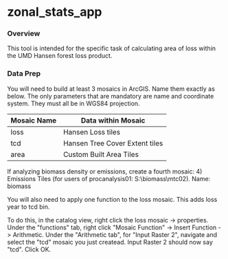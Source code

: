 # zonal_stats_app
### Overview
This tool is intended for the specific task of calculating area of loss within the UMD Hansen forest loss product. 


### Data Prep
You will need to build at least 3 mosaics in ArcGIS. Name them exactly as below. The only parameters that are mandatory are name and coordinate system. They must all be in WGS84 projection.

Mosaic Name | Data within Mosaic
----- | -----
loss | Hansen Loss tiles
tcd | Hansen Tree Cover Extent tiles
area | Custom Built Area Tiles



If analyzing biomass density or emissions, create a fourth mosaic:
4) Emissions Tiles (for users of procanalysis01: S:\biomass\mtc02). Name: biomass

You will also need to apply one function to the loss mosaic. This adds loss year to tcd bin.

To do this, in the catalog view, right click the loss mosaic -> properties. Under the "functions" tab, right click "Mosaic Function" -> Insert Function -> Arithmetic. Under the "Arithmetic tab", for "Input Raster 2", navigate and select the "tcd" mosaic you just createad. Input Raster 2 should now say "tcd". Click OK.
